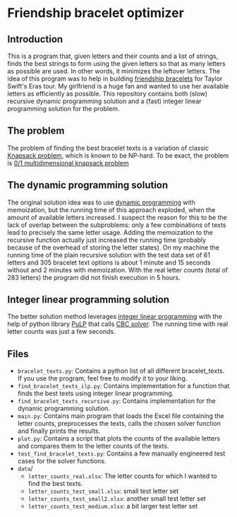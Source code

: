 # Friendship bracelet optimizer

## Introduction

This is a program that, given letters and their counts and a list of strings, finds the best strings to form using the given letters so that as many letters as possible are used. In other words, it minimizes the leftover letters. The idea of this program was to help in building [friendship bracelets](https://www.theguardian.com/music/2024/feb/07/taylor-swift-eras-tour-australia-friendship-bracelets-inspiration-beads-explained) for Taylor Swift's Eras tour. My girlfriend is a huge fan and wanted to use her available letters as efficiently as possible. This repository contains both (slow) recursive dynamic programming solution and a (fast) integer linear programming solution for the problem.

## The problem

The problem of finding the best bracelet texts is a variation of classic [Knapsack problem](https://en.wikipedia.org/wiki/Knapsack_problem), which is known to be NP-hard. To be exact, the problem is [0/1 multidimensional knapsack problem](https://www.scirp.org/journal/paperinformation?paperid=87646)

<!-- Mathematical formulation here -->

## The dynamic programming solution

The original solution idea was to use [dynamic programming](https://en.wikipedia.org/wiki/Dynamic_programming) with memoization, but the running time of this approach exploded, when the amount of available letters increased. I suspect the reason for this to be the lack of overlap between the subproblems: only a few combinations of texts lead to precisely the same letter usage. Adding the memoization to the recursive function actually just increased the running time (probably because of the overhead of storing the letter states). On my machine the running time of the plain recursive solution with the test data set of 61 letters and 305 bracelet text options is about 1 minute and 15 seconds without and 2 minutes with memoization. With the real letter counts (total of 283 letters) the program did not finish execution in 5 hours.

## Integer linear programming solution

The better solution method leverages [integer linear programming](https://en.wikipedia.org/wiki/Integer_programming) with the help of python library [PuLP](https://pypi.org/project/PuLP/) that calls [CBC solver](https://github.com/coin-or/Cbc). The running time with real letter counts was just a few seconds.

## Files

- `bracelet_texts.py`: Contains a python list of all different bracelet_texts. If you use the program, feel free to modify it to your liking.
- `find_bracelet_texts_ilp.py`: Contains implementation for a function that finds the best texts using integer linear programming.
- `find_bracelet_texts_recursive.py`: Contains implementation for the dynamic programming solution.
- `main.py`: Contains main program that loads the Excel file containing the letter counts, preprocesses the texts, calls the chosen solver function and finally prints the results.
- `plot.py`: Contains a script that plots the counts of the available letters and compares them to the letter counts of the texts.
- `test_find_bracelet_texts.py`: Contains a few manually engineered test cases for the solver functions.
- `data`/
  - `letter_counts_real.xlsx`: The letter counts for which I wanted to find the best texts.
  - `letter_counts_test_small.xlsx`: small test letter set
  - `letter_counts_test_small2.xlsx`: another small test letter set
  - `letter_counts_test_medium.xlsx`: a bit larger test letter set
